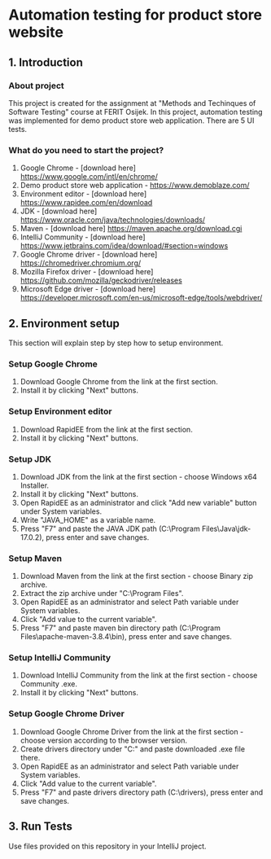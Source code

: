 # Automation testing for product store website

## 1. Introduction

### About project

This project is created for the assignment at "Methods and Techinques of Software Testing" course at FERIT Osijek.
In this project, automation testing was implemented for demo product store web application.
There are 5 UI tests.

### What do you need to start the project?

1. Google Chrome - [download here] https://www.google.com/intl/en/chrome/
2. Demo product store web application - https://www.demoblaze.com/
3. Environment editor - [download here] https://www.rapidee.com/en/download
4. JDK - [download here] https://www.oracle.com/java/technologies/downloads/
5. Maven - [download here] https://maven.apache.org/download.cgi
6. IntelliJ Community - [download here] https://www.jetbrains.com/idea/download/#section=windows
7. Google Chrome driver - [download here] https://chromedriver.chromium.org/
8. Mozilla Firefox driver - [download here] https://github.com/mozilla/geckodriver/releases
9. Microsoft Edge driver - [download here] https://developer.microsoft.com/en-us/microsoft-edge/tools/webdriver/

## 2. Environment setup

This section will explain step by step how to setup environment.

### Setup Google Chrome

1. Download Google Chrome from the link at the first section.
2. Install it by clicking "Next" buttons.

### Setup Environment editor

1. Download RapidEE from the link at the first section.
2. Install it by clicking "Next" buttons.

### Setup JDK

1. Download JDK from the link at the first section - choose Windows x64 Installer.
2. Install it by clicking "Next" buttons.
3. Open RapidEE as an administrator and click "Add new variable" button under System variables.
4. Write "JAVA_HOME" as a variable name.
5. Press "F7" and paste the JAVA JDK path (C:\Program Files\Java\jdk-17.0.2), press enter and save changes.

### Setup Maven

1. Download Maven from the link at the first section - choose Binary zip archive.
2. Extract the zip archive under "C:\Program Files".
3. Open RapidEE as an administrator and select Path variable under System variables.
4. Click "Add value to the current variable".
5. Press "F7" and paste maven bin directory path (C:\Program Files\apache-maven-3.8.4\bin), press enter and save changes.

### Setup IntelliJ Community

1. Download IntelliJ Community from the link at the first section - choose Community .exe.
2. Install it by clicking "Next" buttons.

### Setup Google Chrome Driver
1. Download Google Chrome Driver from the link at the first section - choose version according to the browser version.
2. Create drivers directory under "C:" and paste downloaded .exe file there.
3. Open RapidEE as an administrator and select Path variable under System variables.
4. Click "Add value to the current variable".
5. Press "F7" and paste drivers directory path (C:\drivers), press enter and save changes.

## 3. Run Tests

Use files provided on this repository in your IntelliJ project.
